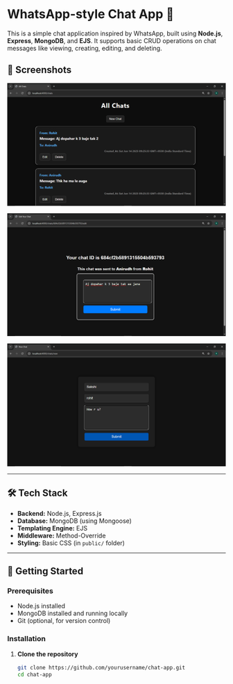 # WhatsApp-style Chat App 💬

This is a simple chat application inspired by WhatsApp, built using **Node.js**, **Express**, **MongoDB**, and **EJS**. It supports basic CRUD operations on chat messages like viewing, creating, editing, and deleting.

## 📸 Screenshots

![All Chats Page](Homepge.png)  

![New Chat Form](Edit-pge.png)  

![Edit Chat Page](new-chat-pg.png)    

---

## 🛠 Tech Stack

- **Backend:** Node.js, Express.js
- **Database:** MongoDB (using Mongoose)
- **Templating Engine:** EJS
- **Middleware:** Method-Override
- **Styling:** Basic CSS (in `public/` folder)

---

## 🚀 Getting Started

### Prerequisites

- Node.js installed
- MongoDB installed and running locally
- Git (optional, for version control)

### Installation

1. **Clone the repository**
   ```bash
   git clone https://github.com/yourusername/chat-app.git
   cd chat-app
